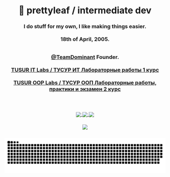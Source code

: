<h1 align="center">
  🐉 prettyleaf / intermediate dev </h1>
<h3 align="center">
I do stuff for my own, I like making things easier.<br><br>
18th of April, 2005.<br><br>

[@TeamDominant](https://github.com/TeamDominant) Founder.<br><br>
[TUSUR IT Labs / ТУСУР ИТ Лабораторные работы 1 курс](<https://github.com/prettyleaf/IT-Labs>)<br><br>
[TUSUR OOP Labs / ТУСУР ООП Лабораторные работы, практики и экзамен 2 курс](<https://github.com/TeamDominant/OOP>)<br><br>
</h3>
<h1></h1>

###

<p align="center"><a href="#">
  <img height=200 align="center" src="https://github-readme-stats.vercel.app/api?username=prettyleaf&theme=transparent&show_icons=true&hide_border=true&count_private=true&locale=en"" />
</a>
<a href="#">
  <img height=200 align="center" src="https://github-readme-stats.vercel.app/api/top-langs?username=prettyleaf&theme=transparent&layout=compact&hide_border=true&langs_count=8&card_width=320" />
</a>
<a href="#">
  <img height=200 align="center" src="https://github-readme-streak-stats.herokuapp.com?user=prettyleaf&theme=transparent&hide_border=true" />
</a></p>

###

<p align="center">
  <img src="https://github-profile-trophy.vercel.app/?username=prettyleaf&theme=radical&no-frame=true&no-bg=true&margin-w=4&column=9">
</p>

###

<p align="center"><picture>
  <source media="(prefers-color-scheme: dark)" srcset="https://raw.githubusercontent.com/prettyleaf/prettyleaf/output/github-snake-dark.svg">
  <source media="(prefers-color-scheme: light)" srcset="https://raw.githubusercontent.com/prettyleaf/prettyleaf/output/github-snake.svg">
  <img alt="github-snake" src="https://raw.githubusercontent.com/prettyleaf/prettyleaf/output/github-snake-dark.svg">
</picture></p>
